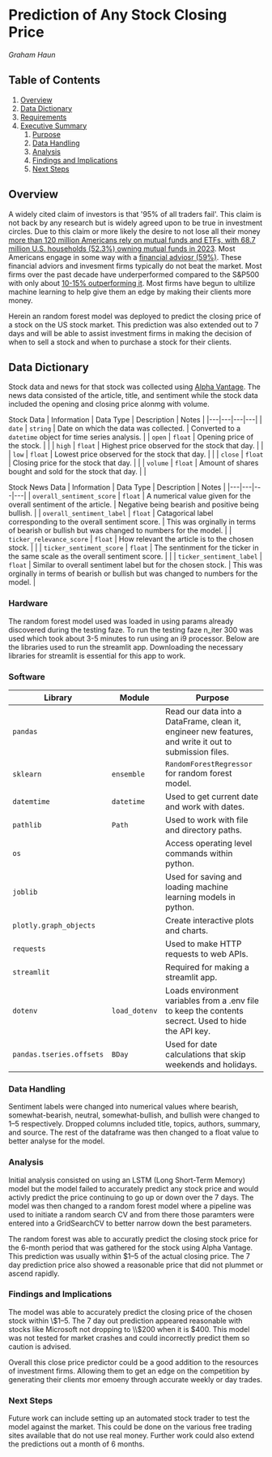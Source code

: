 # Prediction of Any Stock Closing Price

*Graham Haun*

## Table of Contents
1) [Overview](#Overview) 
2) [Data Dictionary](<#Data Dictionary>)
3) [Requirements](#Requirements)
4) [Executive Summary](<#Executive Summary>)
    1) [Purpose](<#Purpose>)
    2) [Data Handling](<#Data Handling>)
    3) [Analysis](#Analysis)
    4) [Findings and Implications](<#Findings and Implications>)
    5) [Next Steps](#Next-Steps)
  
## Overview
A widely cited claim of investors is that '95% of all traders fail'. This claim is not back by any research but is widely agreed upon to be true in investment circles. Due to this claim or more likely the desire to not lose all their money [more than 120 million Americans rely on mutual funds and ETFs, with 68.7 million U.S. households (52.3%) owning mutual funds in 2023](https://www.ici.org/news-release/23-news-mutual-funds). Most Americans engage in some way with a [financial adviosr (59%)](https://pressroom.aboutschwab.com/press-releases/press-release/2024/2024-Schwab-Modern-Wealth-Survey-Shows-Increasing-Financial-Confidence-From-Generation-to-Generation-and-Younger-Americans-Investing-at-an-Earlier-Age/default.aspx). These financial adviors and invesment firms typically do not beat the market. Most firms over the past decade have underperformed compared to the S&P500 with only about [10-15% outperforming it](https://portfolio-adviser.com/the-15-of-us-funds-that-beat-the-sp-500-over-the-past-decade/). Most firms have begun to ultilize machine learning to help give them an edge by making their clients more money.

Herein an random forest model was deployed to predict the closing price of a stock on the US stock market. This prediction was also extended out to 7 days and will be able to assist investment firms in making the decision of when to sell a stock and when to purchase a stock for their clients.

## Data Dictionary
Stock data and news for that stock was collected using [Alpha Vantage](https://www.alphavantage.co/). The news data consisted of the article, title, and sentiment while the stock data included the opening and closing price alonmg with volume.

Stock Data
| Information | Data Type | Description | Notes |
|---|---|---|---|
| `date` | `string` | Date on which the data was collected. | Converted to a `datetime` object for time series analysis. |
| `open` | `float` | Opening price of the stock. |  |
| `high` | `float` | Highest price observed for the stock that day. |  |
| `low` | `float` | Lowest price observed for the stock that day. |  |
| `close` | `float` | Closing price for the stock that day. |  |
| `volume` | `float` | Amount of shares bought and sold for the stock that day. |  |

Stock News Data
| Information | Data Type | Description | Notes |
|---|---|---|---|
| `overall_sentiment_score` | `float` | A numerical value given for the overall sentiment of the article. | Negative being bearish and positive being bullish. |
| `overall_sentiment_label` | `float` | Catagorical label corresponding to the overall sentiment score. | This was orginally in terms of bearish or bullish but was changed to numbers for the model. |
| `ticker_relevance_score` | `float` | How relevant the article is to the chosen stock. |  |
| `ticker_sentiment_score` | `float` | The sentinment for the ticker in the same scale as the overall sentiment score. | |
| `ticker_sentiment_label` | `float` | Similar to overall sentiment label but for the chosen stock. | This was orginally in terms of bearish or bullish but was changed to numbers for the model. |

### Hardware
The random forest model used was loaded in using params already discovered during the testing faze. To run the testing faze n_iter 300 was used which took about 3-5 minutes to run using an i9 processor. Below are the libraries used to run the streamlit app. Downloading the necessary libraries for streamlit is essential for this app to work.
### Software
| Library | Module | Purpose |
| --- | --- | --- |
| `pandas` || Read our data into a DataFrame, clean it, engineer new features, and write it out to submission files.|
| `sklearn` | `ensemble`| `RandomForestRegressor` for random forest model.|
| `datemtime` | `datetime`| Used to get current date and work with dates.|
| `pathlib` | `Path` | Used to work with file and directory paths.|
| `os` | | Access operating level commands within python.|
| `joblib` | | Used for saving and loading machine learning models in python.|
| `plotly.graph_objects` | | Create interactive plots and charts.|
| `requests` | | Used to make HTTP requests to web APIs.|
| `streamlit` | | Required for making a streamlit app.|
| `dotenv` | `load_dotenv` | Loads environment variables from a .env file to keep the contents secrect. Used to hide the API key.|
| `pandas.tseries.offsets` | `BDay` | Used for date calculations that skip weekends and holidays.|

### Data Handling
Sentiment labels were changed into numerical values where bearish, somewhat-bearish, neutral, somewhat-bullish, and bullish were changed to 1–5 respectively. Dropped columns included title, topics, authors, summary, and source. The rest of the dataframe was then changed to a float value to better analyse for the model. 

### Analysis
Initial analysis consisted on using an LSTM (Long Short-Term Memory) model but the model failed to accurately predict any stock price and would activly predict the price continuing to go up or down over the 7 days. The model was then changed to a random forest model where a pipeline was used to initiate a random search CV and from there those paramters were entered into a GridSearchCV to better narrow down the best parameters.

The random forest was able to accuratly predict the closing stock price for the 6-month period that was gathered for the stock using Alpha Vantage. This prediction was usually within $1–5 of the actual closing price. The 7 day prediction price also showed a reasonable price that did not plummet or ascend rapidly.

### Findings and Implications
The model was able to accurately predict the closing price of the chosen stock within \\$1–5. The 7 day out prediction appeared reasonable with stocks like Microsoft not dropping to \\$200 when it is $400. This model was not tested for market crashes and could incorrectly predict them so caution is advised.

Overall this close price predictor could be a good addition to the resources of investment firms. Allowing them to get an edge on the competition by generating their clients mor emoeny through accurate weekly or day trades.
### Next Steps
Future work can include setting up an automated stock trader to test the model against the market. This could be done on the various free trading sites available that do not use real money. Further work could also extend the predictions out a month of 6 months.